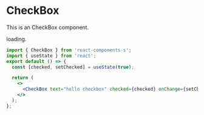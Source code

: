 # CheckBox

This is an CheckBox component.

loading.

```jsx
import { CheckBox } from 'react-components-s';
import { useState } from 'react';
export default () => {
  const [checked, setChecked] = useState(true);

  return (
    <>
      <CheckBox text="hello checkbox" checked={checked} onChange={setChecked} />
    </>
  );
};
```
